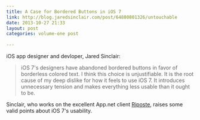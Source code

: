 ```yaml
---
title: A Case for Bordered Buttons in iOS 7
link: http://blog.jaredsinclair.com/post/64880801326/untouchable
date: 2013-10-27 21:33
layout: post
categories: volume-one post
  
---
```



iOS app designer and devloper, Jared Sinclair:

> iOS 7's designers have abandoned bordered buttons in favor of borderless colored text. I think this choice is unjustifiable. It is the root cause of my deep dislike for how it feels to use iOS 7. It introduces unnecessary tension and makes everything less usable than it ought to be.

Sinclair, who works on the excellent App.net client [Riposte](http://riposteapp.net), raises some valid points about iOS 7's usability.

